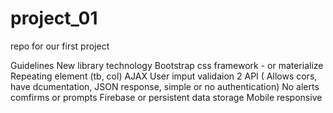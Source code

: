 # project_01
repo for our first project 

Guidelines
New library technology 
Bootstrap css framework - or materialize
Repeating element (tb, col)
AJAX
User imput validaion 
2 API ( Allows cors, have dcumentation, JSON response, simple or no authentication)
No alerts comfirms or prompts
Firebase or persistent data storage
Mobile responsive 
